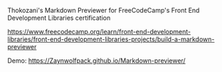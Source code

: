 Thokozani's Markdown Previewer for FreeCodeCamp's Front End Development Libraries certification 

https://www.freecodecamp.org/learn/front-end-development-libraries/front-end-development-libraries-projects/build-a-markdown-previewer

Demo: https://Zaynwolfpack.github.io/Markdown-previewer/